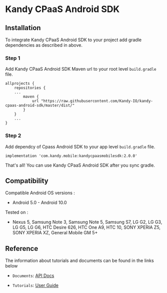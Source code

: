 # Kandy CPaaS Android SDK

## Installation
To integrate Kandy CPaaS Android SDK to your project add gradle dependencies as described in above.

### Step 1
Add Kandy CPaaS Android SDK Maven url to your root level `build.gradle` file.
```
allprojects {
    repositories {
    ...
        maven {
            url "https://raw.githubusercontent.com/Kandy-IO/kandy-cpaas-android-sdk/master/dist/"
        }
    }
    ...
}
```

### Step 2
Add dependcy of Cpass Android SDK to your app level `build.gradle` file.

```
implementation 'com.kandy.mobile:kandycpaasmobilesdk:2.0.0'
```

That's all! You can use Kandy CPaaS Android SDK after you sync gradle.

## Compatibility
Compatible Android OS versions :

* Android 5.0 - Android 10.0

Tested on :

* Nexus 5, Samsung Note 3, Samsung Note 5, Samsung S7, LG G2, LG G3, LG G5, LG G6, HTC Desire 626, HTC One A9, HTC 10, SONY XPERIA Z5, SONY XPERIA XZ, General Mobile GM 5+

## Reference

The information about tutorials and documents can be found in the links below

* `Documents`: [API Docs](https://kandy-io.github.io/kandy-cpaas-android-sdk/docs)

* `Tutorials`: [User Guide](https://kandy-io.github.io/kandy-cpaas-android-sdk/tutorials)

